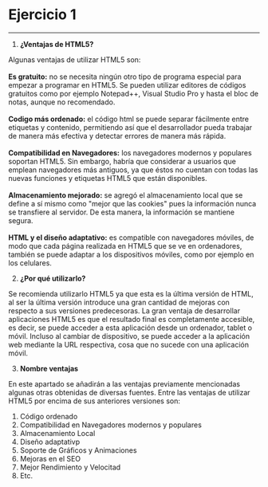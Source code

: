# Ejercicio 1
---

1. **¿Ventajas de HTML5?**

Algunas ventajas de utilizar HTML5 son:<br><br>
    **Es gratuito:** no se necesita ningún otro tipo de programa especial para empezar a programar en HTML5. Se pueden utilizar editores de códigos gratuitos como por ejemplo Notepad++, Visual Studio Pro y hasta el bloc de notas, aunque no recomendado.<br><br>
    **Codigo más ordenado:** el código html se puede separar fácilmente entre etiquetas y contenido, permitiendo así que el desarrollador pueda trabajar de manera más efectiva y detectar errores de manera más rápida.<br><br>
    **Compatibilidad en Navegadores:** los navegadores modernos y populares soportan HTML5. Sin embargo, habría que considerar a usuarios que emplean navegadores más antiguos, ya que éstos no cuentan con todas las nuevas funciones y etiquetas HTML5 que están disponibles.<br><br>
    **Almacenamiento mejorado:** se agregó el almacenamiento local que se define a sí mismo como "mejor que las cookies" pues la información nunca se transfiere al servidor. De esta manera, la información se mantiene segura.<br><br>
    **HTML y el diseño adaptativo:** es compatible con navegadores móviles, de modo que cada página realizada en HTML5 que se ve en ordenadores, también se puede adaptar a los dispositivos móviles, como por ejemplo en los celulares.

2. **¿Por qué utilizarlo?**

Se recomienda utilizarlo HTML5 ya que esta es la última versión de HTML, al ser la última versión introduce una gran cantidad de mejoras con respecto a sus versiones predecesoras. La gran ventaja de desarrollar aplicaciones HTML5 es que el resultado final es completamente accesible, es decir, se puede acceder a esta aplicación desde un ordenador, tablet o móvil. Incluso al cambiar de dispositivo, se puede acceder a la aplicación web mediante la URL respectiva, cosa que no sucede con una aplicación móvil.

3. **Nombre ventajas**

En este apartado se añadirán a las ventajas previamente mencionadas algunas otras obtenidas de diversas fuentes. Entre las ventajas de utilizar HTML5 por encima de sus anteriores versiones son:

<ol>
    <li>Código ordenado</li>
    <li>Compatibilidad en Navegadores modernos y populares</li>
    <li>Almacenamiento Local</li>
    <li>Diseño adaptativp</li>
    <li>Soporte de Gráficos y Animaciones</li>
    <li>Mejoras en el SEO</li>
    <li>Mejor Rendimiento y Velocitad</li>
    <li>Etc.</li>
</ol>

